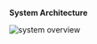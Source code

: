 **System Architecture**


![system overview](https://github.com/AmxnP/deal-scraper/assets/98857256/caefa623-de4e-4abf-894d-97b3bb36b392)

